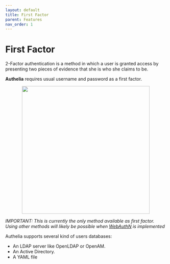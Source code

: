 ```yaml
---
layout: default
title: First Factor
parent: Features
nav_order: 1
---
```


# First Factor

2-Factor authentication is a method in which a user is granted access by presenting
two pieces of evidence that she is who she claims to be.

**Authelia** requires usual username and password as a first factor.

<p align="center">
  <img src="../images/1FA.png" width="400">
</p>

*IMPORTANT: This is currently the only method available as first factor. Using other methods will likely be possible when [WebAuthN](https://github.com/authelia/authelia/issues/241) is implemented*

Authelia supports several kind of users databases:

* An LDAP server like OpenLDAP or OpenAM.
* An Active Directory.
* A YAML file
